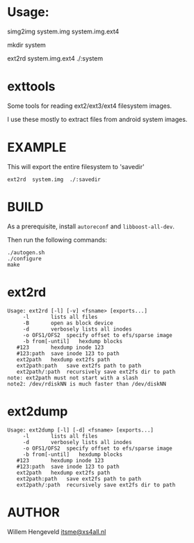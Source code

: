 Usage:
========

simg2img system.img system.img.ext4

mkdir system

ext2rd system.img.ext4 ./:system


exttools
========

Some tools for reading ext2/ext3/ext4 filesystem images.

I use these mostly to extract files from android system images.

EXAMPLE
=======

This will export the entire filesystem to 'savedir'

    ext2rd  system.img  ./:savedir

BUILD
=====

As a prerequisite, install `autoreconf` and `libboost-all-dev`.

Then run the following commands:

```
./autogen.sh
./configure
make
```

ext2rd
======


    Usage: ext2rd [-l] [-v] <fsname> [exports...]
         -l       lists all files
         -B       open as block device
         -d       verbosely lists all inodes
         -o OFS1/OFS2  specify offset to efs/sparse image
         -b from[-until]   hexdump blocks
       #123       hexdump inode 123
       #123:path  save inode 123 to path
       ext2path   hexdump ext2fs path
       ext2path:path   save ext2fs path to path
       ext2path/:path  recursively save ext2fs dir to path
    note: ext2path must not start with a slash
    note2: /dev/rdiskNN is much faster than /dev/diskNN

ext2dump
========

    Usage: ext2dump [-l] [-d] <fsname> [exports...]
         -l       lists all files
         -d       verbosely lists all inodes
         -o OFS1/OFS2  specify offset to efs/sparse image
         -b from[-until]   hexdump blocks
       #123       hexdump inode 123
       #123:path  save inode 123 to path
       ext2path   hexdump ext2fs path
       ext2path:path   save ext2fs path to path
       ext2path/:path  recursively save ext2fs dir to path


AUTHOR
======

Willem Hengeveld <itsme@xs4all.nl>

